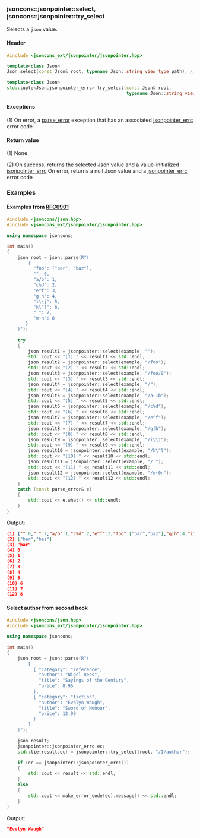 ### jsoncons::jsonpointer::select, jsoncons::jsonpointer::try_select

Selects a `json` value.

#### Header
```c++
#include <jsoncons_ext/jsonpointer/jsonpointer.hpp>

template<class Json>
Json select(const Json& root, typename Json::string_view_type path); // (1)

template<class Json>
std::tuple<Json,jsonpointer_errc> try_select(const Json& root, 
                                             typename Json::string_view_type path);  // (2)

```

#### Exceptions

(1) On error, a [parse_error](../parse_error.md) exception that has an associated [jsonpointer_errc](jsonpointer_errc.md) error code.

#### Return value

(1) None

(2) On success, returns the selected Json value and a value-initialized [jsonpointer_errc](jsonpointer_errc.md)
On error, returns a null Json value and a [jsonpointer_errc](jsonpointer_errc.md) error code 

### Examples

#### Examples from [RFC6901](https://tools.ietf.org/html/rfc6901)

```c++
#include <jsoncons/json.hpp>
#include <jsoncons_ext/jsonpointer/jsonpointer.hpp>

using namespace jsoncons;

int main()
{
    json root = json::parse(R"(
        {
          "foo": ["bar", "baz"],
          "": 0,
          "a/b": 1,
          "c%d": 2,
          "e^f": 3,
          "g|h": 4,
          "i\\j": 5,
          "k\"l": 6,
          " ": 7,
          "m~n": 8
       }
    )");
   
    try
    {
        json result1 = jsonpointer::select(example, "");
        std::cout << "(1) " << result1 << std::endl;
        json result2 = jsonpointer::select(example, "/foo");
        std::cout << "(2) " << result2 << std::endl;
        json result3 = jsonpointer::select(example, "/foo/0");
        std::cout << "(3) " << result3 << std::endl;
        json result4 = jsonpointer::select(example, "/");
        std::cout << "(4) " << result4 << std::endl;
        json result5 = jsonpointer::select(example, "/a~1b");
        std::cout << "(5) " << result5 << std::endl;
        json result6 = jsonpointer::select(example, "/c%d");
        std::cout << "(6) " << result6 << std::endl;
        json result7 = jsonpointer::select(example, "/e^f");
        std::cout << "(7) " << result7 << std::endl;
        json result8 = jsonpointer::select(example, "/g|h");
        std::cout << "(8) " << result8 << std::endl;
        json result9 = jsonpointer::select(example, "/i\\j");
        std::cout << "(9) " << result9 << std::endl;
        json result10 = jsonpointer::select(example, "/k\"l");
        std::cout << "(10) " << result10 << std::endl;
        json result11 = jsonpointer::select(example, "/ ");
        std::cout << "(11) " << result11 << std::endl;
        json result12 = jsonpointer::select(example, "/m~0n");
        std::cout << "(12) " << result12 << std::endl;
    }
    catch (const parse_error& e)
    {
        std::cout << e.what() << std::endl;
    }
}
```
Output:
```json
(1) {"":0," ":7,"a/b":1,"c%d":2,"e^f":3,"foo":["bar","baz"],"g|h":4,"i\\j":5,"k\"l":6,"m~n":8}
(2) ["bar","baz"]
(3) "bar"
(4) 0
(5) 1
(6) 2
(7) 3
(8) 4
(9) 5
(10) 6
(11) 7
(12) 8
```

#### Select author from second book

```c++
#include <jsoncons/json.hpp>
#include <jsoncons_ext/jsonpointer/jsonpointer.hpp>

using namespace jsoncons;

int main()
{
    json root = json::parse(R"(
        [
          { "category": "reference",
            "author": "Nigel Rees",
            "title": "Sayings of the Century",
            "price": 8.95
          },
          { "category": "fiction",
            "author": "Evelyn Waugh",
            "title": "Sword of Honour",
            "price": 12.99
          }
        ]
    )");

    json result;
    jsonpointer::jsonpointer_errc ec;
    std::tie(result,ec) = jsonpointer::try_select(root, "/1/author");

    if (ec == jsonpointer::jsonpointer_errc())
    {
        std::cout << result << std::endl;
    }
    else
    {
        std::cout << make_error_code(ec).message() << std::endl;
    }
}
```
Output:
```json
"Evelyn Waugh"
```



